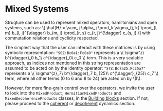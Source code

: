 # Mixed Systems

Struqture can be used to represent mixed operators, hamiltonians and open systems, such as:
\\[ \hat{H} = \sum_j \alpha_j \prod_k \sigma_{j, k} \prod_{l, m} b_{l, j}^{\dagger} b_{m, j} \prod_{r, s} c_{r, j}^{\dagger} c_{s, j} \\]
with commutation relations and cyclicity respected.

The simplest way that the user can interact with these matrices is by using symbolic representation: `"S0Z:Bc0a1:Fc0a0"` represents a \\( \sigma^z\ b^{\dagger}\_0 b\_1\ c^{\dagger}\_0\ c\_0 \\) term. This is a very scalable approach, as indices not mentioned in this string representation are assumed to be acted on by the identity operator: `"S7Z:Bc7a25:Fc25a7"` represents a \\( \sigma^{z}\_7\ b^{\dagger}\_7 b\_{25}\ c^{\dagger}\_{25}\ c\_7 \\) term, where all other terms (0 to 6 and 8 to 24) are acted on by \\(I\\).

However, for more fine-grain control over the operators, we invite the user to look into the `MixedProduct`, `HermitianMixedProducts` and `MixedDecoherenceProducts` classes, in the [Building blocks](./products.md) section. If not, please proceed to the [coherent](./noisefree.md) or [decoherent](./noisy.md) dynamics section.
